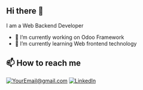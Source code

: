 ## Hi there 👋
I am a Web Backend Developer
- 🔭 I’m currently working on Odoo Framework
- 🌱 I’m currently learning Web frontend technology
## 📫 How to reach me 
<a href="mailto:sanamohammed71@gmail.com">![YourEmail@gmail.com](https://img.shields.io/badge/Gmail-D14836?style=for-the-badge&logo=gmail&logoColor=white)</a>
<a href="<[LinLkedInUR](https://www.linkedin.com/in/sana-basalem-2966772aa/)>">![LinkedIn](https://img.shields.io/badge/LinkedIn-0077B5?style=for-the-badge&logo=linkedin&logoColor=white)</a>
<!--
I am a Web Backend Developer
Here are some ideas to get you started:

- 🔭 I’m currently working on ...
- 🌱 I’m currently learning ...
- 👯 I’m looking to collaborate on ...
- 🤔 I’m looking for help with ...
- 💬 Ask me about ...
- 📫 How to reach me: ...
- ⚡ Fun fact: ...
-->
